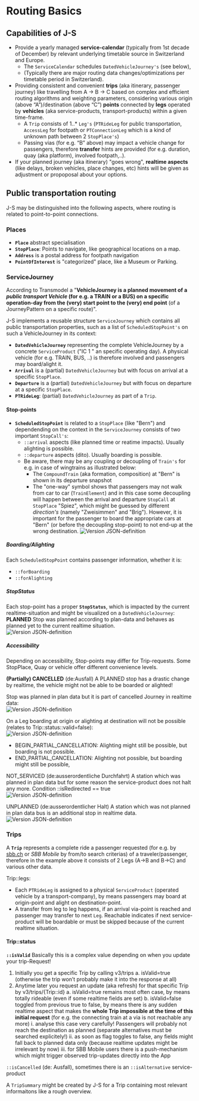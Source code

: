 # Routing Basics

## Capabilities of J-S

* Provide a yearly managed **service-calendar** (typically from 1st decade of December) by relevant underlying timetable source in Switzerland and Europe.
    * The `ServiceCalendar` schedules `DatedVehicleJourney's` (see below),
    * (Typically there are major routing data changes/optimizations per timetable period in Switzerland).
* Providing consistent and convenient **trips** (aka itinerary, passenger journey) like travelling from A -> B -> C based on complex and efficient routing algorithms and weighting parameters, considering various origin (above “A”)/destination (above “C”) **points** connected by **legs** operated by **vehicles** (aka service-products, transport-products) within a given time-frame.
    * A `Trip` consists of 1..* `Leg's` (`PTRideLeg` for public transportation, `AccessLeg` for footpath or `PTConnectionLeg` which is a kind of unknown path between 2 `StopPlace's`) 
    * Passing vias (for e.g. “B” above) may impact a vehicle change for passengers, therefore **transfer** hints are provided (for e.g. duration, quay (aka platform), involved footpath,..).
* If your planned journey (aka itinerary) "goes wrong", **realtime aspects** (like delays, broken vehicles, place changes, etc) hints will be given as adjustment or propoposal about your options.

## Public transportation routing
J-S may be distinguished into the following aspects, where routing is related to point-to-point connections.

### Places
* **`Place`** abstract specialisation
* **`StopPlace`**: Points to navigate, like geographical locations on a map.
* **`Address`** is a postal address for footpath navigation
* **`PointOfInterest`** is "categorized" place, like a Museum or Parking.

### ServiceJourney
According to Transmodel a "**VehicleJourney is a planned movement of a _public transport Vehicle_ (for e.g. a TRAIN or a BUS) on a specific operation-day from the (very) start point to the (very) end point** (of a JourneyPattern on a specific route)".

J-S implements a reusable structure `ServiceJourney` which contains all public transportation properties, such as a list of `ScheduledStopPoint's` on such a VehicleJourney in its context:
* **`DatedVehicleJourney`** representing the complete VehicleJourney by a concrete `ServiceProduct` ("IC 1 <number>" an specific operating day). A physical vehicle (for e.g. TRAIN, BUS, ..) is therefore involved and passengers may board/alight it. 
* **`Arrival`** is a (partial) `DatedVehicleJourney` but with focus on arrival at a specific `StopPlace`.
* **`Departure`** is a (partial) `DatedVehicleJourney` but with focus on departure at a specific `StopPlace`.
* **`PTRideLeg`**: (partial) `DatedVehicleJourney` as part of a `Trip`.

#### Stop-points
* **`ScheduledStopPoint`** is related to a `StopPlace` (like "Bern") and dependending on the context in the `ServiceJourney` consists of two important `StopCall's`:
    * `::arrival` aspects (like planned time or reatime impacts). Usually alighting is possible.
    * `::departure` aspects (dito). Usually boarding is possible.
    * Be aware, there may be any coupling or decoupling of `Train's` for e.g. in case of wingtrains as illustrated below:
        * The `CompoundTrain` (aka formation, composition) at "Bern" is shown in its departure snapshot
        * The "one-way" symbol shows that passengers may not walk from car to car (`TrainElement`) and in this case some decoupling will happen between the arrival and departure `StopCall` at `StopPlace` "Spiez", which might be guessed by different _direction's_ (namely "Zweisimmen" and "Brig"). However, it is important for the passenger to board the appropriate cars at "Bern" (or before the decoupling stop-point) to not end-up at the wrong destination.
![Version JSON-definition](../v3/resources/StopCall.png)

##### Boarding/Alighting
Each `ScheduledStopPoint` contains passenger information, whether it is:
* `::forBoarding`
* `::forAlighting`

##### StopStatus
Each stop-point has a proper **`StopStatus`**, which is impacted by the current realtime-situation and might be visualized on a `DatedVehicleJourney`:
**PLANNED**
Stop was planned according to plan-data and behaves as planned yet to the current realtime situation.  
![Version JSON-definition](../v3/resources/StopStatus_PLANNED.png)

##### Accessibility
Depending on accessibility, Stop-points may differ for Trip-requests. Some StopPlace, Quay or vehicle offer different convenience levels.

**(Partially) CANCELLED** (de:Ausfall)
A PLANNED stop has a drastic change by realtime, the vehicle might not be able to be boarded or alighted!

Stop was planned in plan data but it is part of cancelled Journey in realtime data:  
![Version JSON-definition](../v3/resources/StopStatus_CANCELLED.png)

On a Leg boarding at origin or alighting at destination will not be possible (relates to Trip::status::valid=false):  
![Version JSON-definition](../v3/resources/StopStatus_PartiallyCancelled.png)
* BEGIN_PARTIAL_CANCELLATION: Alighting might still be possible, but boarding is not possible.
* END_PARTIAL_CANCELLATION: Alighting not possible, but boarding might still be possible,

NOT_SERVICED (de:ausserordentliche Durchfahrt)
A station which was planned in plan data but for some reason the service-product does not halt any more.
Condition ::isRedirected == true  
![Version JSON-definition](../v3/resources/StopStatus_NOT_SERVICED.png)

UNPLANNED (de:ausserordentlicher Halt)
A station which was not planned in plan data bus is an additional stop in realtime data.  
![Version JSON-definition](../v3/resources/StopStatus_UNPLANNED.png)

### Trips
A **`Trip`** represents a complete ride a passenger requested (for e.g. by [sbb.ch](https://www.sbb.ch/en/buying/pages/fahrplan/fahrplan.xhtml) or _SBB Mobile_ by from/to search criterias) of a traveler/passenger, therefore in the example above it consists of 2 Legs (A->B and B->C) and various other data.

Trip::legs: 
* Each `PTRideLeg` is assigned to a physical `ServiceProduct` (operated vehicle by a transport-company), by means passengers may board at origin-point and alight on destination-point. 
* A transfer from leg to leg happens, if an arrival via-point is reached and passenger may transfer to next `Leg`. Reachable indicates if next service-product will be boardable or must be skipped because of the current realtime situation.

#### Trip::status
**`::isValid`**
Basically this is a complex value depending on when you update your trip-Request!
1.	Initially you get a specific Trip by calling v3/trips
      a.	isValid=true (otherwise the trip won’t probably make it into the response at all)
2.	Anytime later you request an update (aka refresh) for that specific Trip by v3/trips/{Trip::id}
      a.	isValid=true remains most often case, by means totally rideable (even if some realtime fields are set)
      b.	isValid=false toggled from previous true to false, by means there is any sudden realtime aspect that makes the **whole Trip impossible at the time of this initial request** (for e.g. the connecting train at a via is not reachable any more)
      i.	analyse this case very carefully! Passengers will probably not reach the destination as planned (separate alternatives must be searched explicitely!)
      ii.	as soon as flag toggles to false, any fields might fall back to planned data only (because realtime updates might be irrelevant by now)
      iii.	for SBB Mobile users there is a push-mechanism which might trigger observed trip-updates directly into the App

`::isCancelled` (de: Ausfall), sometimes there is an `::isAlternative` service-product

A `TripSummary` might be created by J-S for a Trip containing most relevant informaitons like a rough overview.
